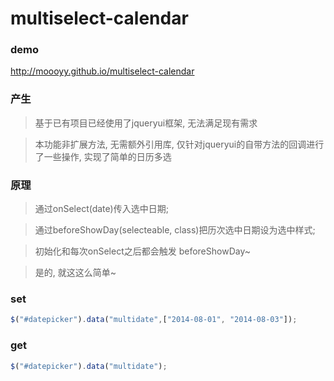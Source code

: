 multiselect-calendar
=====================
### demo

http://moooyy.github.io/multiselect-calendar



### 产生

>基于已有项目已经使用了jqueryui框架, 无法满足现有需求

>本功能非扩展方法, 无需额外引用库, 仅针对jqueryui的自带方法的回调进行了一些操作, 实现了简单的日历多选


### 原理
>通过onSelect(date)传入选中日期;

>通过beforeShowDay(selecteable, class)把历次选中日期设为选中样式;

>初始化和每次onSelect之后都会触发 beforeShowDay~

>是的, 就这这么简单~


### set
```javascript
$("#datepicker").data("multidate",["2014-08-01", "2014-08-03"]);
```

### get
```javascript
$("#datepicker").data("multidate");
```
